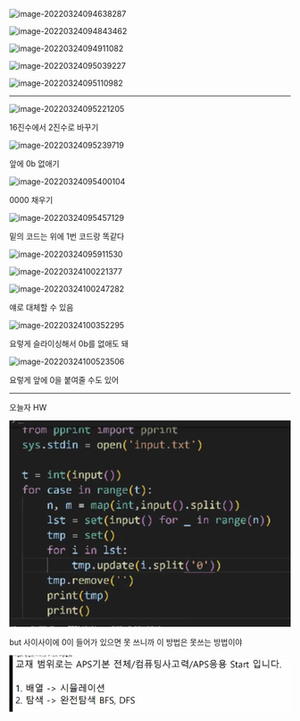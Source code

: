 ![image-20220324094638287](C:/Users/SSAFY_youji/AppData/Roaming/Typora/typora-user-images/image-20220324094638287.png)



![image-20220324094843462](C:/Users/SSAFY_youji/AppData/Roaming/Typora/typora-user-images/image-20220324094843462.png)



![image-20220324094911082](C:/Users/SSAFY_youji/AppData/Roaming/Typora/typora-user-images/image-20220324094911082.png)



![image-20220324095039227](C:/Users/SSAFY_youji/AppData/Roaming/Typora/typora-user-images/image-20220324095039227.png)



![image-20220324095110982](C:/Users/SSAFY_youji/AppData/Roaming/Typora/typora-user-images/image-20220324095110982.png)



---



![image-20220324095221205](C:/Users/SSAFY_youji/AppData/Roaming/Typora/typora-user-images/image-20220324095221205.png)

16진수에서 2진수로 바꾸기



![image-20220324095239719](C:/Users/SSAFY_youji/AppData/Roaming/Typora/typora-user-images/image-20220324095239719.png)

앞에 0b 없애기



![image-20220324095400104](C:/Users/SSAFY_youji/AppData/Roaming/Typora/typora-user-images/image-20220324095400104.png)

0000 채우기



![image-20220324095457129](C:/Users/SSAFY_youji/AppData/Roaming/Typora/typora-user-images/image-20220324095457129.png)

밑의 코드는 위에 1번 코드랑 똑같다



![image-20220324095911530](C:/Users/SSAFY_youji/AppData/Roaming/Typora/typora-user-images/image-20220324095911530.png)

![image-20220324100221377](C:/Users/SSAFY_youji/AppData/Roaming/Typora/typora-user-images/image-20220324100221377.png)

![image-20220324100247282](C:/Users/SSAFY_youji/AppData/Roaming/Typora/typora-user-images/image-20220324100247282.png)

얘로 대체할 수 있음

![image-20220324100352295](C:/Users/SSAFY_youji/AppData/Roaming/Typora/typora-user-images/image-20220324100352295.png)

요렇게 슬라이싱해서 0b를 없애도 돼

![image-20220324100523506](C:/Users/SSAFY_youji/AppData/Roaming/Typora/typora-user-images/image-20220324100523506.png)

요렇게 앞에 0을 붙여줄 수도 있어



---

오늘자 HW





![image-20220324134616104](0324_%EC%88%98%EC%97%85_%EC%97%B0%EC%8A%B5%EB%AC%B8%EC%A0%9C.assets/image-20220324134616104.png)

but 사이사이에 0이 들어가 있으면 못 쓰니까 이 방법은 못쓰는 방법이야



![image-20220324154904238](0324_%EC%88%98%EC%97%85_%EC%97%B0%EC%8A%B5%EB%AC%B8%EC%A0%9C.assets/image-20220324154904238.png)

